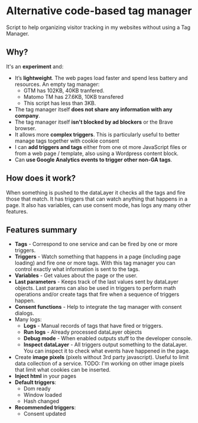 # Alternative code-based tag manager

Script to help organizing visitor tracking in my websites without using a Tag Manager.

## Why?

It's an **experiment** and:

- It’s **lightweight**. The web pages load faster and spend less battery and resources. An empty tag manager:
  - GTM has 102KB, 40KB tranfered.
  - Matomo TM has 27.6KB, 10KB transfered
  - This script has less than 3KB. 
- The tag manager itself **does not share any information with any company**.
- The tag manager itself **isn't blocked by ad blockers** or the Brave browser.
- It allows more **complex triggers**. This is particularly useful to better manage tags together with cookie consent
- I can **add triggers and tags** either from one ot more JavaScript files or from a web page / template, also using a Wordpress content block.
- Can **use Google Analytics events to trigger other non-GA tags**.

## How does it work?

When something is pushed to the dataLayer it checks all the tags and fire those that match. It has triggers that can watch anything that happens in a page. It also has variables, can use consent mode, has logs any many other features. 

## Features summary

- **Tags** - Correspond to one service and can be fired by one or more triggers.
- **Triggers** - Watch something that happens in a page (including page loading) and fire one or more tags. With this tag manager you can control exactly what information is sent to the tags.
- **Variables** - Get values about the page or the user.
- **Last parameters** - Keeps track of the last values sent by dataLayer objects. Last params can also be used in triggers to perform math operations and/or create tags that fire when a sequence of triggers happen. 
- **Consent functions** - Help to integrate the tag manager with consent dialogs.
- Many logs:
  - **Logs** - Manual records of tags that have fired or triggers.
  - **Run logs** - Already processed dataLayer objects
  - **Debug mode** - When enabled outputs stuff to the developer console.
  - **Inspect dataLayer** - All triggers output something to the dataLayer. You can inspect it to check what events have happened in the page.
- Create **image pixels** (pixels without 3rd party javascript). Useful to limit data collection of a service. TODO: I'm working on other image pixels that limit what cookies can be inserted.
- **Inject html** in your pages
- **Default triggers**:
  - Dom ready
  - Window loaded
  - Hash changed
- **Recommended triggers**:
  - Consent updated
